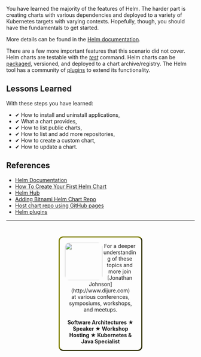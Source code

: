 You have learned the majority of the features of Helm. The harder part is creating charts with various dependencies and deployed to a variety of Kubernetes targets with varying contexts. Hopefully, though, you should have the fundamentals to get started.

More details can be found in the [Helm documentation](http://www.helm.sh/).

There are a few more important features that this scenario did not cover. Helm charts are testable with the [_test_](https://docs.helm.sh/helm/helm_test/) command. Helm charts can be [packaged](https://docs.helm.sh/helm/#helm-package), versioned, and deployed to a chart archive/registry. The Helm tool has a community of [plugins](https://docs.helm.sh/helm/#helm-plugin-list) to extend its functionality.

## Lessons Learned ##

With these steps you have learned:

- &#x2714; How to install and uninstall applications,
- &#x2714; What a chart provides,
- &#x2714; How to list public charts,
- &#x2714; How to list and add more repositories,
- &#x2714; How to create a custom chart,
- &#x2714; How to update a chart.

## References ##

- [Helm Documentation](http://www.helm.sh)
- [How To Create Your First Helm Chart](https://docs.bitnami.com/kubernetes/how-to/create-your-first-helm-chart)
- [Helm Hub](https://hub.helm.sh)
- [Adding Bitnami Helm Chart Repo](https://github.com/bitnami/charts)
- [Host chart repo using GitHub pages](https://github.com/helm/chart-releaser)
- [Helm plugins](https://helm.sh/docs/community/related)

------
<p style="text-align: center; padding: 1em; margin: 3em; margin-left: 10em; margin-right: 10em; border-; 1px; border-color: olive;  border-radius: 12px; border-style:outset">
<img align="left" src="./assets/jonathan-johnson.jpg" width="100" style="border-radius: 12px">
For a deeper understanding of these topics and more join <br>[Jonathan Johnson](http://www.dijure.com)<br> at various conferences, symposiums, workshops, and meetups.
<br><br>
<b>Software Architectures ★ Speaker ★ Workshop Hosting ★ Kubernetes & Java Specialist</b>
</p>
